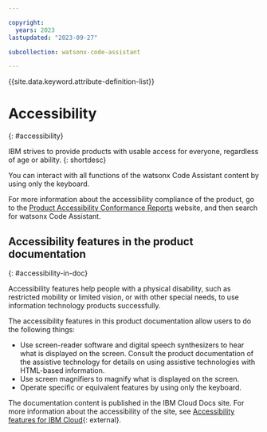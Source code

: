 ```yaml
---

copyright:
  years: 2023
lastupdated: "2023-09-27"

subcollection: watsonx-code-assistant

---
```


{{site.data.keyword.attribute-definition-list}}

# Accessibility
{: #accessibility}

IBM strives to provide products with usable access for everyone, regardless of age or ability.
{: shortdesc}

You can interact with all functions of the watsonx Code Assistant content by using only the keyboard.

For more information about the accessibility compliance of the product, go to the [Product Accessibility Conformance Reports](https://www.ibm.com/able/product_accessibility/) website, and then search for watsonx Code Assistant.

## Accessibility features in the product documentation
{: #accessibility-in-doc}

Accessibility features help people with a physical disability, such as restricted mobility or limited vision, or with other special needs, to use information technology products successfully.

The accessibility features in this product documentation allow users to do the following things:

- Use screen-reader software and digital speech synthesizers to hear what is displayed on the screen. Consult the product documentation of the assistive technology for details on using assistive technologies with HTML-based information.
- Use screen magnifiers to magnify what is displayed on the screen.
- Operate specific or equivalent features by using only the keyboard.

The documentation content is published in the IBM Cloud Docs site. For more information about the accessibility of the site, see [Accessibility features for IBM Cloud](/docs/overview/accessibility?topic=overview-accessibility-platform){: external}.
